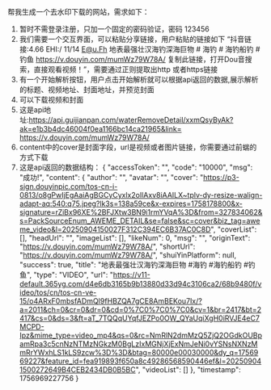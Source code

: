 帮我生成一个去水印下载的网站，需求如下：
1. 暂时不需登录注册，只加一个固定的密码验证，密码 123456
2. 我们需要一个交互界面，可以粘贴分享链接，用户粘贴的链接如下 “抖音链接:4.66 EHI:/ 11/14 E@u.Fh 地表最强壮汉海钓深海巨物 # 海钓 # 海钓船钓 # 钓鱼  https://v.douyin.com/mumWz79W78A/ 复制此链接，打开Dou音搜索，直接观看视频！”，需要通过正则提取出http 或者https链接
3. 有一个开始解析按钮，用户点击开始解析就可以根据api返回的数据,展示解析的标题、视频地址、封面地址，并预览封面
4. 可以下载视频和封面
5. 这是api地址:https://api.guijianpan.com/waterRemoveDetail/xxmQsyByAk?ak=e1b3b4dc46004f0ea1166bc14ca21965&link= https://v.douyin.com/mumWz79W78A/
6. content中的cover是封面字段，url是视频或者图片链接，你需要通过前𧍒的方式下载
7. 这是api返回的数据结构：
  {
   "accessToken": "",
   "code": "10000",
   "msg": "成功!",
   "content": {
   "author": "",
   "avatar": "",
   "cover": "https://p3-sign.douyinpic.com/tos-cn-i-0813/o8gPwIjEgAaiAgBGCyCyxlx2oIlAxv8iAAILX~tplv-dy-resize-walign-adapt-aq:540:q75.jpeg?lk3s=138a59ce&x-expires=1758178800&x-signature=rZiBx96XE%2BFJXtw3BN9i1rmYVqA%3D&from=327834062&s=PackSourceEnum_AWEME_DETAIL&se=false&sc=cover&biz_tag=aweme_video&l=20250904150027F312C394EC6B37AC0C8D",
   "coverList": [],
   "headUrl": "",
   "imageList": [],
   "likeNum": 0,
   "msg": "",
   "originText": "https://v.douyin.com/mumWz79W78A/",
   "shortUrl": "https://v.douyin.com/mumWz79W78A/",
   "shuiYinPlatform": null,
   "success": true,
   "title": "地表最强壮汉海钓深海巨物 #海钓 #海钓船钓 #钓鱼",
   "type": "VIDEO",
   "url": "https://v11-default.365yg.com/d4e6db3165b9b13880d33d94c3106ca2/68b9480f/video/tos/cn/tos-cn-ve-15/o4ARxF0mbsfADmQI9fHBZQA7gCE8AmBEKou7Ix/?a=2011&ch=0&cr=0&dr=0&cd=0%7C0%7C0%7C0&cv=1&br=2417&bt=2417&cs=0&ds=3&ft=aT_7TQQqUYqfJEZPo0OW_QYaUqiXgH0iRVJE4eC7MCPD-Ipz&mime_type=video_mp4&qs=0&rc=NmRlN2dmMzQ5ZjQ2OGdkOUBpamRpa3c5cnNzNTMzNGkzM0BgLzIxMGNjXjExNmJeNi0vYSNsNXNzMmRrYWxhLS1kLS9zcw%3D%3D&btag=80000e00030000&dy_q=1756969227&feature_id=fea919893f650a8c49286568590446ef&l=202509041500272649B4CEB2434DB0B5BC",
   "videoList": []
   },
   "timestamp": 1756969227756
  }